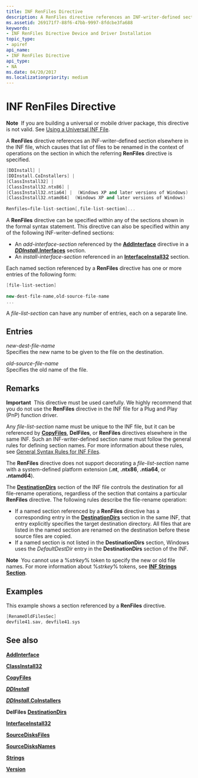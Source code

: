 ```yaml
---
title: INF RenFiles Directive
description: A RenFiles directive references an INF-writer-defined section elsewhere in the INF file, which causes that list of files to be renamed in the context of operations on the section in which the referring RenFiles directive is specified.
ms.assetid: 269171f7-88f6-47bb-9997-8fdcbe3fa688
keywords:
- INF RenFiles Directive Device and Driver Installation
topic_type:
- apiref
api_name:
- INF RenFiles Directive
api_type:
- NA
ms.date: 04/20/2017
ms.localizationpriority: medium
---
```


# INF RenFiles Directive


**Note**  If you are building a universal or mobile driver package, this directive is not valid. See [Using a Universal INF File](using-a-universal-inf-file.md).

 

A **RenFiles** directive references an INF-writer-defined section elsewhere in the INF file, which causes that list of files to be renamed in the context of operations on the section in which the referring **RenFiles** directive is specified.

```cpp
[DDInstall] | 
[DDInstall.CoInstallers] | 
[ClassInstall32] | 
[ClassInstall32.ntx86] | 
[ClassInstall32.ntia64] |  (Windows XP and later versions of Windows)
[ClassInstall32.ntamd64]  (Windows XP and later versions of Windows)
  
Renfiles=file-list-section[,file-list-section]...
```

A **RenFiles** directive can be specified within any of the sections shown in the formal syntax statement. This directive can also be specified within any of the following INF-writer-defined sections:

-   An *add-interface-section* referenced by the [**AddInterface**](inf-addinterface-directive.md) directive in a [***DDInstall*.Interfaces**](inf-ddinstall-interfaces-section.md) section.
-   An *install-interface-section* referenced in an [**InterfaceInstall32**](inf-interfaceinstall32-section.md) section.

Each named section referenced by a **RenFiles** directive has one or more entries of the following form:

```cpp
[file-list-section]
 
new-dest-file-name,old-source-file-name 
...
```

A *file-list-section* can have any number of entries, each on a separate line.

## Entries


<a href="" id="new-dest-file-name"></a>*new-dest-file-name*  
Specifies the new name to be given to the file on the destination.

<a href="" id="old-source-file-name"></a>*old-source-file-name*  
Specifies the old name of the file.

Remarks
-------

**Important**  This directive must be used carefully. We highly recommend that you do not use the **RenFiles** directive in the INF file for a Plug and Play (PnP) function driver.

 

Any *file-list-section* name must be unique to the INF file, but it can be referenced by [**CopyFiles**](inf-copyfiles-directive.md), **DelFiles**, or **RenFiles** directives elsewhere in the same INF. Such an INF-writer-defined section name must follow the general rules for defining section names. For more information about these rules, see [General Syntax Rules for INF Files](general-syntax-rules-for-inf-files.md).

The **RenFiles** directive does not support decorating a *file-list-section* name with a system-defined platform extension (**.nt**, **.ntx86**, **.ntia64**, or **.ntamd64**).

The [**DestinationDirs**](inf-destinationdirs-section.md) section of the INF file controls the destination for all file-rename operations, regardless of the section that contains a particular **RenFiles** directive. The following rules describe the file-rename operation:

-   If a named section referenced by a **RenFiles** directive has a corresponding entry in the [**DestinationDirs**](inf-destinationdirs-section.md) section in the same INF, that entry explicitly specifies the target destination directory. All files that are listed in the named section are renamed on the destination before these source files are copied.
-   If a named section is not listed in the **DestinationDirs** section, Windows uses the *DefaultDestDir* entry in the **DestinationDirs** section of the INF.

**Note**  You cannot use a %*strkey*% token to specify the new or old file names. For more information about %*strkey*% tokens, see [**INF Strings Section**](inf-strings-section.md).

 

Examples
--------

This example shows a section referenced by a **RenFiles** directive.

```cpp
[RenameOldFilesSec]
devfile41.sav, devfile41.sys
```

## See also


[**AddInterface**](inf-addinterface-directive.md)

[**ClassInstall32**](inf-classinstall32-section.md)

[**CopyFiles**](inf-copyfiles-directive.md)

[***DDInstall***](inf-ddinstall-section.md)

[***DDInstall*.CoInstallers**](inf-ddinstall-coinstallers-section.md)

**DelFiles**
[**DestinationDirs**](inf-destinationdirs-section.md)

[**InterfaceInstall32**](inf-interfaceinstall32-section.md)

[**SourceDisksFiles**](inf-sourcedisksfiles-section.md)

[**SourceDisksNames**](inf-sourcedisksnames-section.md)

[**Strings**](inf-strings-section.md)

[**Version**](inf-version-section.md)

 

 






